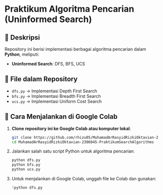 # Praktikum Algoritma Pencarian (Uninformed Search)

## 📌 Deskripsi
Repository ini berisi implementasi berbagai algoritma pencarian dalam **Python**, meliputi:

- **Uninformed Search**: DFS, BFS, UCS

## 📂 File dalam Repository
- `dfs.py` → Implementasi Depth First Search
- `bfs.py` → Implementasi Breadth First Search
- `ucs.py` → Implementasi Uniform Cost Search

## 🚀 Cara Menjalankan di Google Colab
1. **Clone repository ini ke Google Colab atau komputer lokal**:
   ```bash
   git clone https://github.com/rhizu05/MuhamadArRasyidRizkiOktavian-2306045-PraktikumSearchAlgorithms.git
   cd MuhamadArRasyidRizkiOktavian-2306045-PraktikumSearchAlgorithms

2. Jalankan salah satu script Python untuk algoritma pencarian:
   ```bash
   python dfs.py
   python bfs.py
   python ucs.py

3. Untuk menjalankan di Google Colab, unggah file ke Colab dan gunakan:
   ```python
   !python dfs.py
